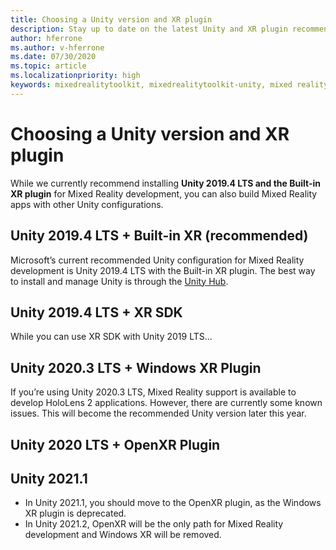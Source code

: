 ```yaml
---
title: Choosing a Unity version and XR plugin 
description: Stay up to date on the latest Unity and XR plugin recommendations for HoloLens application development.
author: hferrone
ms.author: v-hferrone
ms.date: 07/30/2020
ms.topic: article
ms.localizationpriority: high
keywords: mixedrealitytoolkit, mixedrealitytoolkit-unity, mixed reality headset, windows mixed reality headset, virtual reality headset, unity
---
```


# Choosing a Unity version and XR plugin

While we currently recommend installing **Unity 2019.4 LTS and the Built-in XR plugin** for Mixed Reality development, you can also build Mixed Reality apps with other Unity configurations. 

## Unity 2019.4 LTS + Built-in XR (recommended) 

Microsoft’s current recommended Unity configuration for Mixed Reality development is Unity 2019.4 LTS with the Built-in XR plugin. The best way to install and manage Unity is through the [Unity Hub](https://unity3d.com/get-unity/download). 

## Unity 2019.4 LTS + XR SDK 

While you can use XR SDK with Unity 2019 LTS...

## Unity 2020.3 LTS + Windows XR Plugin 

If you’re using Unity 2020.3 LTS, Mixed Reality support is available to develop HoloLens 2 applications. However, there are currently some known issues.  This will become the recommended Unity version later this year. 

<!-- ## Known issues  -->

## Unity 2020 LTS + OpenXR Plugin 

## Unity 2021.1 

* In Unity 2021.1, you should move to the OpenXR plugin, as the Windows XR plugin is deprecated. 
* In Unity 2021.2, OpenXR will be the only path for Mixed Reality development and Windows XR will be removed. 
